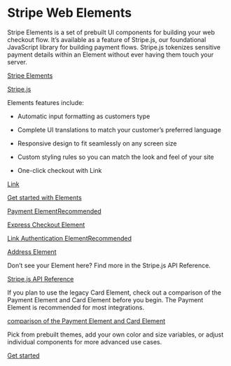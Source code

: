 # Stripe Web Elements

Stripe Elements is a set of prebuilt UI components for building your web checkout flow. It’s available as a feature of Stripe.js, our foundational JavaScript library for building payment flows. Stripe.js tokenizes sensitive payment details within an Element without ever having them touch your server.

[Stripe Elements](https://stripe.com/payments/elements)

[Stripe.js](/js)

Elements features include:

- Automatic input formatting as customers type

- Complete UI translations to match your customer’s preferred language

- Responsive design to fit seamlessly on any screen size

- Custom styling rules so you can match the look and feel of your site

- One-click checkout with Link

[Link](https://stripe.com/link)

[Get started with Elements](/docs/payments/quickstart)

[Payment ElementRecommended](/payments/payment-element)

[Express Checkout Element](/elements/express-checkout-element)

[Link Authentication ElementRecommended](/payments/elements/link-authentication-element)

[Address Element](/elements/address-element)

Don’t see your Element here? Find more in the Stripe.js API Reference.

[Stripe.js API Reference](/js/element/other_element)

If you plan to use the legacy Card Element, check out a comparison of the Payment Element and Card Element before you begin. The Payment Element is recommended for most integrations.

[comparison of the Payment Element and Card Element](/payments/payment-card-element-comparison)

Pick from prebuilt themes, add your own color and size variables, or adjust individual components for more advanced use cases.

[Get started](/docs/elements/appearance-api)
